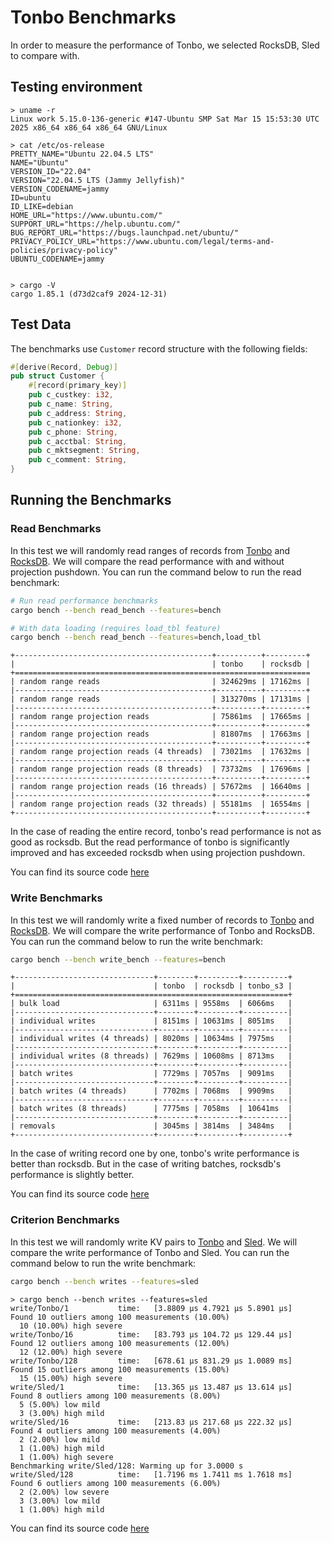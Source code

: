 # Tonbo Benchmarks

In order to measure the performance of Tonbo, we selected RocksDB, Sled to compare with.

## Testing environment

```
> uname -r
Linux work 5.15.0-136-generic #147-Ubuntu SMP Sat Mar 15 15:53:30 UTC 2025 x86_64 x86_64 x86_64 GNU/Linux

> cat /etc/os-release
PRETTY_NAME="Ubuntu 22.04.5 LTS"
NAME="Ubuntu"
VERSION_ID="22.04"
VERSION="22.04.5 LTS (Jammy Jellyfish)"
VERSION_CODENAME=jammy
ID=ubuntu
ID_LIKE=debian
HOME_URL="https://www.ubuntu.com/"
SUPPORT_URL="https://help.ubuntu.com/"
BUG_REPORT_URL="https://bugs.launchpad.net/ubuntu/"
PRIVACY_POLICY_URL="https://www.ubuntu.com/legal/terms-and-policies/privacy-policy"
UBUNTU_CODENAME=jammy


> cargo -V
cargo 1.85.1 (d73d2caf9 2024-12-31)
```

## Test Data

The benchmarks use `Customer` record structure with the following fields:

```Rust
#[derive(Record, Debug)]
pub struct Customer {
    #[record(primary_key)]
    pub c_custkey: i32,
    pub c_name: String,
    pub c_address: String,
    pub c_nationkey: i32,
    pub c_phone: String,
    pub c_acctbal: String,
    pub c_mktsegment: String,
    pub c_comment: String,
}
```

## Running the Benchmarks


### Read Benchmarks

In this test we will randomly read ranges of records from [Tonbo](https://github.com/tonbo-io/tonbo) and [RocksDB](https://github.com/facebook/rocksdb). We will compare the read performance with and without projection pushdown. You can run the command below to run the read benchmark:

```bash
# Run read performance benchmarks
cargo bench --bench read_bench --features=bench

# With data loading (requires load_tbl feature)
cargo bench --bench read_bench --features=bench,load_tbl
```

```
+--------------------------------------------+----------+---------+
|                                            | tonbo    | rocksdb |
+==================================================================
| random range reads                         | 324629ms | 17162ms |
|--------------------------------------------+----------+---------+
| random range reads                         | 313270ms | 17131ms |
|--------------------------------------------+----------+---------+
| random range projection reads              | 75861ms  | 17665ms |
|--------------------------------------------+----------+---------+
| random range projection reads              | 81807ms  | 17663ms |
|--------------------------------------------+----------+---------+
| random range projection reads (4 threads)  | 73021ms  | 17632ms |
|--------------------------------------------+----------+---------+
| random range projection reads (8 threads)  | 73732ms  | 17696ms |
|--------------------------------------------+----------+---------+
| random range projection reads (16 threads) | 57672ms  | 16640ms |
|--------------------------------------------+----------+---------+
| random range projection reads (32 threads) | 55181ms  | 16554ms |
+--------------------------------------------+----------+---------+
```

In the case of reading the entire record, tonbo's read performance is not as good as rocksdb. But the read performance of tonbo is significantly improved and has exceeded rocksdb when using projection pushdown.

You can find its source code [here](./read_bench.rs)

### Write Benchmarks

In this test we will randomly write a fixed number of records to [Tonbo](https://github.com/tonbo-io/tonbo) and [RocksDB](https://github.com/facebook/rocksdb). We will compare the write performance of Tonbo and RocksDB. You can run the command below to run the write benchmark:


```bash
cargo bench --bench write_bench --features=bench
```

```
+-------------------------------+--------+---------+----------+
|                               | tonbo  | rocksdb | tonbo_s3 |
+=============================================================+
| bulk load                     | 6311ms | 9558ms  | 6066ms   |
|-------------------------------+--------+---------+----------|
| individual writes             | 8151ms | 10631ms | 8051ms   |
|-------------------------------+--------+---------+----------|
| individual writes (4 threads) | 8020ms | 10634ms | 7975ms   |
|-------------------------------+--------+---------+----------|
| individual writes (8 threads) | 7629ms | 10608ms | 8713ms   |
|-------------------------------+--------+---------+----------|
| batch writes                  | 7729ms | 7057ms  | 9091ms   |
|-------------------------------+--------+---------+----------|
| batch writes (4 threads)      | 7702ms | 7068ms  | 9909ms   |
|-------------------------------+--------+---------+----------|
| batch writes (8 threads)      | 7775ms | 7058ms  | 10641ms  |
|-------------------------------+--------+---------+----------|
| removals                      | 3045ms | 3814ms  | 3484ms   |
+-------------------------------+--------+---------+----------+
```

In the case of writing record one by one, tonbo's write performance is better than rocksdb. But in the case of writing batches, rocksdb's performance is slightly better.

You can find its source code [here](./write_bench.rs)

### Criterion Benchmarks

In this test we will randomly write KV pairs to [Tonbo](https://github.com/tonbo-io/tonbo) and [Sled](https://github.com/spacejam/sled). We will compare the write performance of Tonbo and Sled. You can run the command below to run the write benchmark:

```bash
cargo bench --bench writes --features=sled
```

```
> cargo bench --bench writes --features=sled
write/Tonbo/1           time:   [3.8809 µs 4.7921 µs 5.8901 µs]
Found 10 outliers among 100 measurements (10.00%)
  10 (10.00%) high severe
write/Tonbo/16          time:   [83.793 µs 104.72 µs 129.44 µs]
Found 12 outliers among 100 measurements (12.00%)
  12 (12.00%) high severe
write/Tonbo/128         time:   [678.61 µs 831.29 µs 1.0089 ms]
Found 15 outliers among 100 measurements (15.00%)
  15 (15.00%) high severe
write/Sled/1            time:   [13.365 µs 13.487 µs 13.614 µs]
Found 8 outliers among 100 measurements (8.00%)
  5 (5.00%) low mild
  3 (3.00%) high mild
write/Sled/16           time:   [213.83 µs 217.68 µs 222.32 µs]
Found 4 outliers among 100 measurements (4.00%)
  2 (2.00%) low mild
  1 (1.00%) high mild
  1 (1.00%) high severe
Benchmarking write/Sled/128: Warming up for 3.0000 s
write/Sled/128          time:   [1.7196 ms 1.7411 ms 1.7618 ms]
Found 6 outliers among 100 measurements (6.00%)
  2 (2.00%) low severe
  3 (3.00%) low mild
  1 (1.00%) high mild
```

You can find its source code [here](./criterion/writes.rs)
